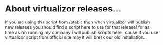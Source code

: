 # About virtualizor releases...


If you are using this script from /stable then when virtualizor will publish new releases you should find a script here to use 
for that release! for as time as i'm running my company i will publish scripts here.. 
cause if you use virtualizor script from official site may it will break our old installation... 
